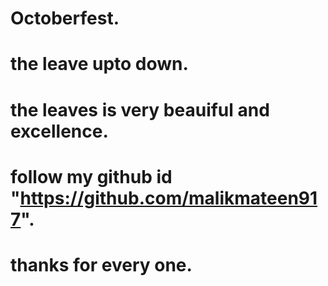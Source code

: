 # Octoberfest.
# the leave upto down.
# the leaves is very beauiful and excellence.
# follow my github id "https://github.com/malikmateen917".
# thanks for every one.

